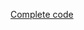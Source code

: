 ﻿[Complete code](https://github.com/izhangzhihao/deeplearning-tutorial/blob/master/src/main/scala/com/thoughtworks/deeplearning/tutorial/CNNs.scala)